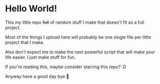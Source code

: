 # Hello World!
This my little repo ~~full~~ of random stuff I make that doesn't fit as a full project.

Most of the things I upload here will probably be one single file per little project that I make.

Also don't expect me to make the next powerful script that will make your life easier. I just make stuff for fun.

If you're reading this, maybe consider starring this repo? :D

Anyway have a good day bye 👋
